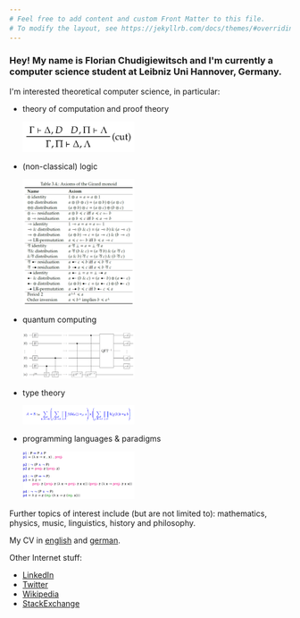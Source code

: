 ```yaml
---
# Feel free to add content and custom Front Matter to this file.
# To modify the layout, see https://jekyllrb.com/docs/themes/#overriding-theme-defaults
---
```

### Hey! My name is Florian Chudigiewitsch and I'm currently a computer science student at Leibniz Uni Hannover, Germany.

I'm interested theoretical computer science, in particular:

- theory of computation and proof theory

    <img src="img/proof.png" width="200">

- (non-classical) logic

    <img src="img/logic.png" width="200">

- quantum computing

    <img src="img/quantum.png" width="200">

- type theory

    <img src="img/type.png" width="200">

- programming languages & paradigms

    <img src="img/prog.png" width="200">

Further topics of interest include (but are not limited to): mathematics, physics, music, linguistics, history and philosophy.

My CV in [english](doc/Florian_Chudigiewitsch_EN.pdf) and [german](doc/Florian_Chudigiewitsch_DE.pdf).

Other Internet stuff:

- [LinkedIn](https://www.linkedin.com/in/infoflo/)
- [Twitter](https://twitter.com/fchdev)
- [Wikipedia](https://de.wikipedia.org/wiki/User:Florian_Chudigiewitsch)
- [StackExchange](https://stackexchange.com/users/18223839/florian-chudigiewitsch)